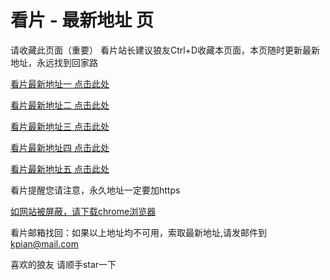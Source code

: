 # 看片 - 最新地址 页

请收藏此页面（重要）
看片站长建议狼友Ctrl+D收藏本页面，本页随时更新最新地址，永远找到回家路

[看片最新地址一 点击此处](https://8xervr.xyz/) 

[看片最新地址二 点击此处](https://8xceeq.xyz/) 

[看片最新地址三 点击此处](https://8xersa.xyz/) 

[看片最新地址四 点击此处](https://8xfojw.xyz/) 

[看片最新地址五 点击此处](https://8xgua.xyz/) 

看片提醒您请注意，永久地址一定要加https

[如网站被屏蔽，请下载chrome浏览器](https://8xe23.com/chrome_93.0.4577.82.apk) 

看片邮箱找回：如果以上地址均不可用，索取最新地址,请发邮件到 kpian@mail.com

喜欢的狼友 请顺手star一下
